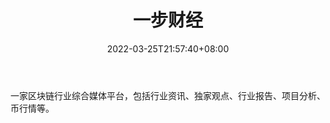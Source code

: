 ﻿---
weight: 
title: "一步财经"
description: "一家区块链行业综合媒体平台，包括行业资讯、独家观点、行业报告、项目分析、币行情等"
date: 2022-03-25T21:57:40+08:00
lastmod: 2022-03-25T16:45:40+08:00
draft: false
authors: ["Metabd"]
featuredImage: "yibucaijing.png"
link: ""
tags: ["元宇宙资讯","一步财经"]
categories: ["navigation"]
navigation: ["元宇宙资讯"]
lightgallery: true
toc: true
pinned: false
recommend: false
recommend1: false
---
一家区块链行业综合媒体平台，包括行业资讯、独家观点、行业报告、项目分析、币行情等。
